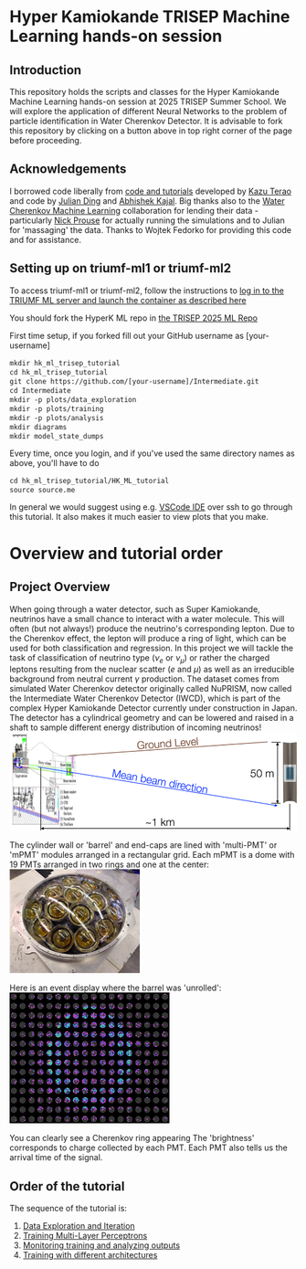 # Hyper Kamiokande TRISEP Machine Learning hands-on session

## Introduction
This repository holds the scripts and classes for the Hyper Kamiokande Machine Learning hands-on session at 2025 TRISEP Summer School. We will explore the application of different Neural Networks to the problem of particle identification in Water Cherenkov Detector.
It is advisable to fork this repository by clicking on a button above in top right corner of the page before proceeding.

## Acknowledgements
I borrowed code liberally from [code and tutorials](https://github.com/WatChMaL) developed by [Kazu Terao](https://github.com/drinkingkazu) and code by [Julian Ding](https://github.com/search?q=user%3Ajulianzding) and [Abhishek Kajal](https://github.com/search?q=user%3Aabhishekabhishek). Big thanks also to the [Water Cherenkov Machine Learning](https://github.com/WatChMaL) collaboration for lending their data - particularly [Nick Prouse](https://github.com/nickwp) for actually running the simulations and to Julian for 'massaging' the data.
Thanks to Wojtek Fedorko for providing this code and for assistance.

## Setting up on triumf-ml1 or triumf-ml2

To access triumf-ml1 or triumf-ml2, follow the instructions to [log in to the TRIUMF ML server and launch the container as described here](https://github.com/TRISEP-2025-ML-tutorials/Intro-notebooks/blob/main/SETTING_UP.md)

You should fork the HyperK ML repo in [the TRISEP 2025 ML Repo](https://github.com/TRISEP-2025-ML-tutorials/Intermediate)

First time setup, if you forked fill out your GitHub username as [your-username]
```
mkdir hk_ml_trisep_tutorial
cd hk_ml_trisep_tutorial
git clone https://github.com/[your-username]/Intermediate.git
cd Intermediate
mkdir -p plots/data_exploration
mkdir -p plots/training
mkdir -p plots/analysis
mkdir diagrams
mkdir model_state_dumps
```

Every time, once you login, and if you've used the same directory names as above, you'll have to do
```
cd hk_ml_trisep_tutorial/HK_ML_tutorial
source source.me
```

In general we would suggest using e.g. [VSCode IDE](https://code.visualstudio.com) over ssh to go through this tutorial. It also makes it much easier to view plots that you make.


 # Overview and tutorial order
 

 ## Project Overview
 When going through a water detector, such as Super Kamiokande, neutrinos have a small chance to interact with a water molecule. This will often (but not always!) produce the neutrino's corresponding lepton.
 Due to the Cherenkov effect, the lepton will produce a ring of light, which can be used for both classification and regression.
 In this project we will tackle the task of classification of neutrino type ($\nu_e$ or $\nu_\mu$) or rather the charged leptons resulting from the nuclear scatter ($e$ and  $\mu$) as well as an irreducible background from neutral current $\gamma$ production. The dataset comes from simulated Water Cherenkov detector originally called NuPRISM, now called the Intermediate Water Cherenkov Detector (IWCD), which is part of the complex Hyper Kamiokande Detector currently under construction in Japan. The detector has a cylindrical geometry and can be lowered and raised in a shaft to sample different energy distribution of incoming neutrinos! ![NUPRISM](img/NUPRISM_diag.png)

 The cylinder wall or 'barrel' and end-caps are lined with 'multi-PMT' or 'mPMT' modules arranged in a rectangular grid. Each mPMT is a dome with 19 PMTs arranged in two rings and one at the center:![mPMT](img/mPMT.png)

 Here is an event display where the barrel was 'unrolled':
 ![eventdisp](img/ev_disp.png) 
 
 You can clearly see a Cherenkov ring appearing
 The 'brightness' corresponds to charge collected by each PMT. Each PMT also tells us the arrival time of the signal.


## Order of the tutorial
The sequence of the tutorial is:
  1. [Data Exploration and Iteration](tutorial/exploration_iteration.md)
  2. [Training Multi-Layer Perceptrons](tutorial/training.md)
  3. [Monitoring training and analyzing outputs](tutorial/evaluation.md)
  4. [Training with different architectures](tutorial/training_cnn_resnet.md)
  